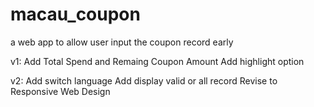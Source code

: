 # macau_coupon
a web app to allow user input the coupon record early


v1: 
Add Total Spend and Remaing Coupon Amount
Add highlight option 


v2:
Add switch language
Add display valid or all record
Revise to Responsive Web Design